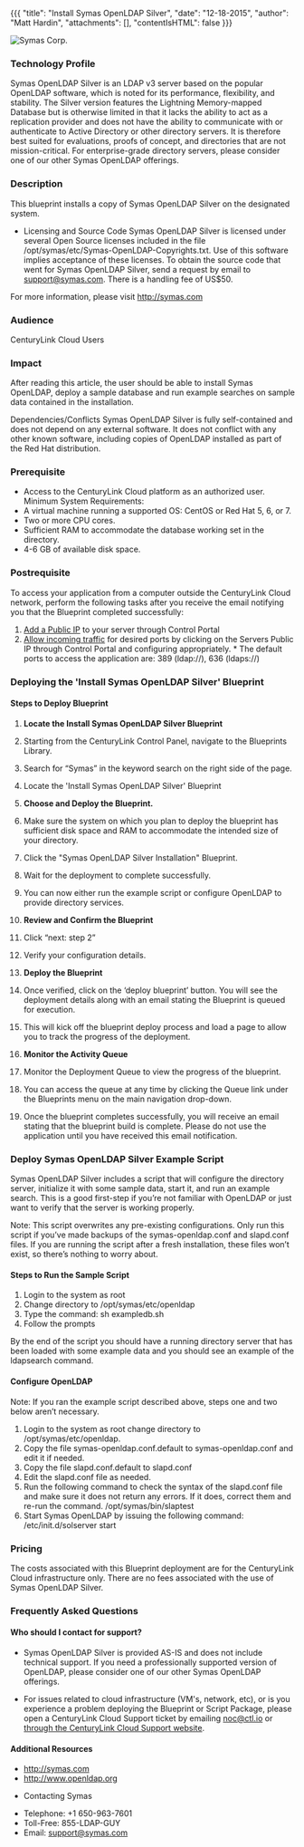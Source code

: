 {{{
  "title": "Install Symas OpenLDAP Silver",
  "date": "12-18-2015",
  "author": "Matt Hardin",
  "attachments": [],
  "contentIsHTML": false
}}}

![Symas Corp.](http://../../images/symas-logo.png)

### Technology Profile
Symas OpenLDAP Silver is an LDAP v3 server based on the popular OpenLDAP software, which is noted for its performance, flexibility, and stability. The Silver version features the Lightning Memory-mapped Database but is otherwise limited in that it lacks the ability to act as a replication provider and does not have the ability to communicate with or authenticate to Active Directory or other directory servers. It is therefore best suited for evaluations, proofs of concept, and directories that are not mission-critical. For enterprise-grade directory servers, please consider one of our other Symas OpenLDAP offerings.

### Description
This blueprint installs a copy of Symas OpenLDAP Silver on the designated system.

* Licensing and Source Code
Symas OpenLDAP Silver is licensed under several Open Source licenses included in the file /opt/symas/etc/Symas-OpenLDAP-Copyrights.txt. Use of this software implies acceptance of these licenses. To obtain the source code that went for Symas OpenLDAP Silver, send a request by email to support@symas.com. There is a handling fee of US$50.

For more information, please visit http://symas.com

### Audience
CenturyLink Cloud Users

### Impact
After reading this article, the user should be able to install Symas OpenLDAP, deploy a sample database and run example searches on sample data contained in the installation.

Dependencies/Conflicts
Symas OpenLDAP Silver is fully self-contained and does not depend on any external software. It does not conflict with any other known software, including copies of OpenLDAP installed as part of the Red Hat distribution.

### Prerequisite
- Access to the CenturyLink Cloud platform as an authorized user.
Minimum System Requirements:
- A virtual machine running a supported OS: CentOS or Red Hat 5, 6, or 7.
- Two or more CPU cores.
- Sufficient RAM to accommodate the database working set in the directory.
- 4-6 GB of available disk space.

### Postrequisite
To access your application from a computer outside the CenturyLink Cloud network, perform the following tasks after you receive the email notifying you that the Blueprint completed successfully:
  1. [Add a Public IP](../Network/how-to-add-public-ip-to-virtual-machine.md) to your server through Control Portal
  2. [Allow incoming traffic](../Network/how-to-add-public-ip-to-virtual-machine.md) for desired ports by clicking on the Servers Public IP through Control Portal and configuring appropriately.
    * The default ports to access the application are: 389 (ldap://), 636 (ldaps://)

### Deploying the 'Install Symas OpenLDAP Silver' Blueprint

#### Steps to Deploy Blueprint
1. **Locate the Install Symas OpenLDAP Silver Blueprint**
  1. Starting from the CenturyLink Control Panel, navigate to the Blueprints Library.
  2. Search for “Symas” in the keyword search on the right side of the page.
  3. Locate the 'Install Symas OpenLDAP Silver' Blueprint

2. **Choose and Deploy the Blueprint.**
  1. Make sure the system on which you plan to deploy the blueprint has sufficient disk space and RAM to accommodate the intended size of your directory.
  2. Click the "Symas OpenLDAP Silver Installation" Blueprint.
  3. Wait for the deployment to complete successfully.
  4. You can now either run the example script or configure OpenLDAP to provide directory services.

3. **Review and Confirm the Blueprint**
  1. Click “next: step 2”
  2. Verify your configuration details.

4. **Deploy the Blueprint**
  1. Once verified, click on the ‘deploy blueprint’ button. You will see the deployment details along with an email stating the Blueprint is queued for execution.
  2. This will kick off the blueprint deploy process and load a page to allow you to track the progress of the deployment.

5. **Monitor the Activity Queue**
  1. Monitor the Deployment Queue to view the progress of the blueprint.
  2. You can access the queue at any time by clicking the Queue link under the Blueprints menu on the main navigation drop-down.
  3. Once the blueprint completes successfully, you will receive an email stating that the blueprint build is complete. Please do not use the application until you have received this email notification.

### Deploy Symas OpenLDAP Silver Example Script

Symas OpenLDAP Silver includes a script that will configure the directory server, initialize it with some sample data, start it, and run an example search. This is a good first-step if you’re not familiar with OpenLDAP or just want to verify that the server is working properly.

Note: This script overwrites any pre-existing configurations. Only run this script if you’ve made backups of the symas-openldap.conf and slapd.conf files. If you are running the script after a fresh installation, these files won’t exist, so there’s nothing to worry about.

#### Steps to Run the Sample Script
1. Login to the system as root
2. Change directory to /opt/symas/etc/openldap
3. Type the command:
  sh exampledb.sh
4. Follow the prompts

By the end of the script you should have a running directory server that has been loaded with some example data and you should see an example of the ldapsearch command.

#### Configure OpenLDAP
Note: If you ran the example script described above, steps one and two below aren’t necessary.
1. Login to the system as root change directory to /opt/symas/etc/openldap.
2. Copy the file symas-openldap.conf.default to symas-openldap.conf and edit it if needed.
3. Copy the file slapd.conf.default to slapd.conf
4. Edit the slapd.conf file as needed.
5. Run the following command to check the syntax of the slapd.conf file and make sure it does not return any errors. If it does, correct them and re-run the command.
  /opt/symas/bin/slaptest
6. Start Symas OpenLDAP by issuing the following command:
  /etc/init.d/solserver start

### Pricing
The costs associated with this Blueprint deployment are for the CenturyLink Cloud infrastructure only. There are no fees associated with the use of Symas OpenLDAP Silver.

### Frequently Asked Questions

#### Who should I contact for support?
* Symas OpenLDAP Silver is provided AS-IS and does not include technical support. If you need a professionally supported version of OpenLDAP, please consider one of our other Symas OpenLDAP offerings.

* For issues related to cloud infrastructure (VM's, network, etc), or is you experience a problem deploying the Blueprint or Script Package, please open a CenturyLink Cloud Support ticket by emailing [noc@ctl.io](mailto:noc@ctl.io) or [through the CenturyLink Cloud Support website](https://t3n.zendesk.com/tickets/new).

#### Additional Resources
- http://symas.com
- http://www.openldap.org

* Contacting Symas
- Telephone: +1 650-963-7601
- Toll-Free: 855-LDAP-GUY
- Email: support@symas.com

